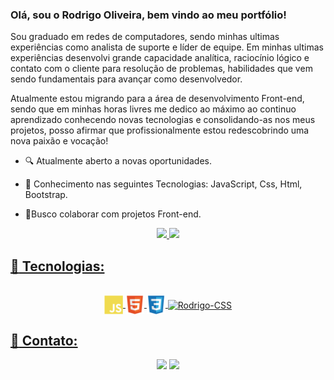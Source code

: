 ### Olá, sou o Rodrigo Oliveira, bem vindo ao meu portfólio!

Sou graduado em redes de computadores, sendo minhas ultimas experiências como analista de suporte e líder de equipe. Em minhas ultimas
experiências desenvolvi grande capacidade analítica, raciocínio lógico e contato com o cliente para resolução de problemas, 
habilidades que vem sendo fundamentais para avançar como desenvolvedor.


Atualmente estou migrando para a área de desenvolvimento Front-end, sendo que em minhas horas livres me dedico ao máximo ao continuo aprendizado 
conhecendo novas tecnologias e consolidando-as nos meus projetos, posso afirmar que profissionalmente estou redescobrindo uma nova paixão e vocação!

- 🔍 Atualmente aberto a novas oportunidades.

- 📰 Conhecimento nas seguintes Tecnologias: JavaScript, Css, Html, Bootstrap.

- 📡Busco colaborar com projetos Front-end.
  

<div align="center">
  <a href="https://github.com/Rdoliv-19">
  <img height="160em" src="https://github-readme-stats.vercel.app/api?username=rdoliv-19&show_icons=true&theme=dark&include_all_commits=true&count_private=true"/>
  <img height="160em" src="https://github-readme-stats.vercel.app/api/top-langs/?username=rdoliv-19&layout=compact&langs_count=7&theme=dark"/>
</div>
  
  ## :space_invader: Tecnologias:
 <div align="center">
    <div style="display: inline_block"><br>
    <img align="center" alt="Rodrigo-Js" height="30" width="30" src="https://raw.githubusercontent.com/devicons/devicon/master/icons/javascript/javascript-plain.svg">
    <img align="center" alt="Rodrigo-HTML" height="30" width="30" src="https://raw.githubusercontent.com/devicons/devicon/master/icons/html5/html5-original.svg">
    <img align="center" alt="Rodrigo-CSS" height="30" width="30" src="https://raw.githubusercontent.com/devicons/devicon/master/icons/css3/css3-original.svg">
    <img align="center" alt="Rodrigo-CSS" height="30" width="30" src="https://cdn-icons-png.flaticon.com/512/5968/5968672.png">
  </div>
  </div>
    
## :handshake: Contato:
<div align="center">
    
<a href="https://www.linkedin.com/in/rodrigo-dev/" target="_blank">
<img src="https://img.shields.io/badge/LinkedIn-0077B5?style=for-the-badge&logo=linkedin&logoColor=white"></a>      
<a href = "mailto:digo.s.oliv@gmail.com@gmail.com"><img src="https://img.shields.io/badge/-Gmail-%23333?style=for-the-badge&logo=gmail&logoColor=white" target="_blank"></a>
  </div>
  
